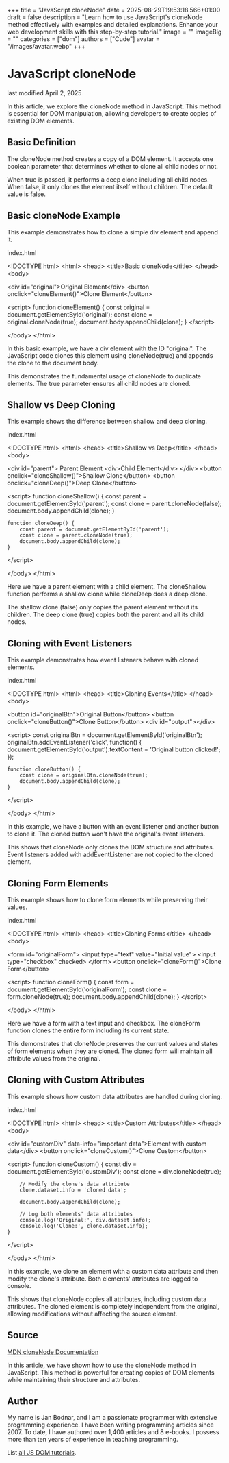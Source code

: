 +++
title = "JavaScript cloneNode"
date = 2025-08-29T19:53:18.566+01:00
draft = false
description = "Learn how to use JavaScript's cloneNode method effectively with examples and detailed explanations. Enhance your web development skills with this step-by-step tutorial."
image = ""
imageBig = ""
categories = ["dom"]
authors = ["Cude"]
avatar = "/images/avatar.webp"
+++

# JavaScript cloneNode

last modified April 2, 2025

In this article, we explore the cloneNode method in JavaScript.
This method is essential for DOM manipulation, allowing developers to create
copies of existing DOM elements.

## Basic Definition

The cloneNode method creates a copy of a DOM element. It accepts
one boolean parameter that determines whether to clone all child nodes or not.

When true is passed, it performs a deep clone including all child
nodes. When false, it only clones the element itself without
children. The default value is false.

## Basic cloneNode Example

This example demonstrates how to clone a simple div element and append it.

index.html
    

&lt;!DOCTYPE html&gt;
&lt;html&gt;
&lt;head&gt;
    &lt;title&gt;Basic cloneNode&lt;/title&gt;
&lt;/head&gt;
&lt;body&gt;

&lt;div id="original"&gt;Original Element&lt;/div&gt;
&lt;button onclick="cloneElement()"&gt;Clone Element&lt;/button&gt;

&lt;script&gt;
    function cloneElement() {
        const original = document.getElementById('original');
        const clone = original.cloneNode(true);
        document.body.appendChild(clone);
    }
&lt;/script&gt;

&lt;/body&gt;
&lt;/html&gt;

In this basic example, we have a div element with the ID "original". The
JavaScript code clones this element using cloneNode(true) and
appends the clone to the document body.

This demonstrates the fundamental usage of cloneNode to duplicate
elements. The true parameter ensures all child nodes are cloned.

## Shallow vs Deep Cloning

This example shows the difference between shallow and deep cloning.

index.html
    

&lt;!DOCTYPE html&gt;
&lt;html&gt;
&lt;head&gt;
    &lt;title&gt;Shallow vs Deep&lt;/title&gt;
&lt;/head&gt;
&lt;body&gt;

&lt;div id="parent"&gt;
    Parent Element
    &lt;div&gt;Child Element&lt;/div&gt;
&lt;/div&gt;
&lt;button onclick="cloneShallow()"&gt;Shallow Clone&lt;/button&gt;
&lt;button onclick="cloneDeep()"&gt;Deep Clone&lt;/button&gt;

&lt;script&gt;
    function cloneShallow() {
        const parent = document.getElementById('parent');
        const clone = parent.cloneNode(false);
        document.body.appendChild(clone);
    }
    
    function cloneDeep() {
        const parent = document.getElementById('parent');
        const clone = parent.cloneNode(true);
        document.body.appendChild(clone);
    }
&lt;/script&gt;

&lt;/body&gt;
&lt;/html&gt;

Here we have a parent element with a child element. The cloneShallow
function performs a shallow clone while cloneDeep does a deep clone.

The shallow clone (false) only copies the parent element without
its children. The deep clone (true) copies both the parent and all
its child nodes.

## Cloning with Event Listeners

This example demonstrates how event listeners behave with cloned elements.

index.html
    

&lt;!DOCTYPE html&gt;
&lt;html&gt;
&lt;head&gt;
    &lt;title&gt;Cloning Events&lt;/title&gt;
&lt;/head&gt;
&lt;body&gt;

&lt;button id="originalBtn"&gt;Original Button&lt;/button&gt;
&lt;button onclick="cloneButton()"&gt;Clone Button&lt;/button&gt;
&lt;div id="output"&gt;&lt;/div&gt;

&lt;script&gt;
    const originalBtn = document.getElementById('originalBtn');
    originalBtn.addEventListener('click', function() {
        document.getElementById('output').textContent = 
            'Original button clicked!';
    });
    
    function cloneButton() {
        const clone = originalBtn.cloneNode(true);
        document.body.appendChild(clone);
    }
&lt;/script&gt;

&lt;/body&gt;
&lt;/html&gt;

In this example, we have a button with an event listener and another button to
clone it. The cloned button won't have the original's event listeners.

This shows that cloneNode only clones the DOM structure and
attributes. Event listeners added with addEventListener are not
copied to the cloned element.

## Cloning Form Elements

This example shows how to clone form elements while preserving their values.

index.html
    

&lt;!DOCTYPE html&gt;
&lt;html&gt;
&lt;head&gt;
    &lt;title&gt;Cloning Forms&lt;/title&gt;
&lt;/head&gt;
&lt;body&gt;

&lt;form id="originalForm"&gt;
    &lt;input type="text" value="Initial value"&gt;
    &lt;input type="checkbox" checked&gt;
&lt;/form&gt;
&lt;button onclick="cloneForm()"&gt;Clone Form&lt;/button&gt;

&lt;script&gt;
    function cloneForm() {
        const form = document.getElementById('originalForm');
        const clone = form.cloneNode(true);
        document.body.appendChild(clone);
    }
&lt;/script&gt;

&lt;/body&gt;
&lt;/html&gt;

Here we have a form with a text input and checkbox. The cloneForm
function clones the entire form including its current state.

This demonstrates that cloneNode preserves the current values and
states of form elements when they are cloned. The cloned form will maintain all
attribute values from the original.

## Cloning with Custom Attributes

This example shows how custom data attributes are handled during cloning.

index.html
    

&lt;!DOCTYPE html&gt;
&lt;html&gt;
&lt;head&gt;
    &lt;title&gt;Custom Attributes&lt;/title&gt;
&lt;/head&gt;
&lt;body&gt;

&lt;div id="customDiv" data-info="important data"&gt;Element with custom data&lt;/div&gt;
&lt;button onclick="cloneCustom()"&gt;Clone Custom&lt;/button&gt;

&lt;script&gt;
    function cloneCustom() {
        const div = document.getElementById('customDiv');
        const clone = div.cloneNode(true);
        
        // Modify the clone's data attribute
        clone.dataset.info = 'cloned data';
        
        document.body.appendChild(clone);
        
        // Log both elements' data attributes
        console.log('Original:', div.dataset.info);
        console.log('Clone:', clone.dataset.info);
    }
&lt;/script&gt;

&lt;/body&gt;
&lt;/html&gt;

In this example, we clone an element with a custom data attribute and then
modify the clone's attribute. Both elements' attributes are logged to console.

This shows that cloneNode copies all attributes, including custom
data attributes. The cloned element is completely independent from the original,
allowing modifications without affecting the source element.

## Source

[MDN cloneNode Documentation](https://developer.mozilla.org/en-US/docs/Web/API/Node/cloneNode)

In this article, we have shown how to use the cloneNode method in
JavaScript. This method is powerful for creating copies of DOM elements while
maintaining their structure and attributes.

## Author

My name is Jan Bodnar, and I am a passionate programmer with extensive
programming experience. I have been writing programming articles since 2007.
To date, I have authored over 1,400 articles and 8 e-books. I possess more
than ten years of experience in teaching programming.

List [all JS DOM tutorials](/all/#dom).